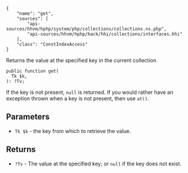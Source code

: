 ``` yamlmeta
{
    "name": "get",
    "sources": [
        "api-sources/hhvm/hphp/system/php/collections/collections.ns.php",
        "api-sources/hhvm/hphp/hack/hhi/collections/interfaces.hhi"
    ],
    "class": "ConstIndexAccess"
}
```




Returns the value at the specified key in the current collection




``` Hack
public function get(
  Tk $k,
): ?Tv;
```




If the key is not present, ` null ` is returned. If you would rather have an
exception thrown when a key is not present, then use `` at() ``.




## Parameters




+ ` Tk $k ` - the key from which to retrieve the value.




## Returns




* ` ?Tv ` - The value at the specified key; or `` null `` if the key does not
  exist.
<!-- HHAPIDOC -->
